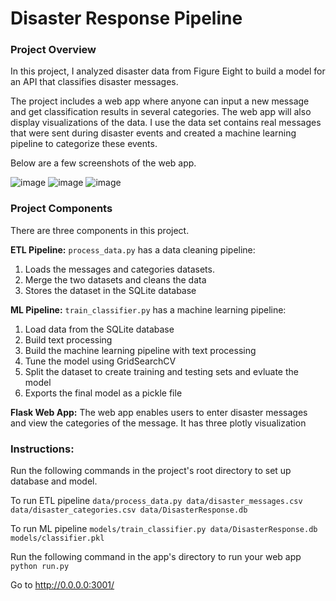 # Disaster Response Pipeline

### Project Overview
In this project, I analyzed disaster data from Figure Eight to build a model for an API that classifies disaster messages.

The project includes a web app where anyone can input a new message and get classification results in several categories. The web app will also display visualizations of the data.
I use the data set contains real messages that were sent during disaster events and created a machine learning pipeline to categorize these events.  

Below are a few screenshots of the web app.

![image](https://user-images.githubusercontent.com/92233197/144969681-8680a27a-2d08-4b08-a660-92be642793af.png)
![image](https://user-images.githubusercontent.com/92233197/144970058-df81aad8-74c1-4ce1-a047-9640f91c20e0.png)
![image](https://user-images.githubusercontent.com/92233197/144970003-29919e2e-6956-43d8-aa08-1e7944039e30.png)


### Project Components
There are three components in this project.

**ETL Pipeline:** `process_data.py` has a data cleaning pipeline:
1. Loads the messages and categories datasets.
2. Merge the two datasets and cleans the data 
3. Stores the dataset in the SQLite database

**ML Pipeline:** `train_classifier.py` has a machine learning pipeline:
1. Load data from the SQLite database 
2. Build text processing 
3. Build the machine learning pipeline with text processing
4. Tune the model using GridSearchCV 
5. Split the dataset to create training and testing sets and evluate the model
6. Exports the final model as a pickle file

**Flask Web App:** The web app enables users to enter disaster messages and view the categories of the message. It has three plotly visualization

### Instructions:
Run the following commands in the project's root directory to set up database and model.

To run ETL pipeline `data/process_data.py data/disaster_messages.csv data/disaster_categories.csv data/DisasterResponse.db`

To run ML pipeline  `models/train_classifier.py data/DisasterResponse.db models/classifier.pkl`

Run the following command in the app's directory to run your web app `python run.py`

Go to http://0.0.0.0:3001/
